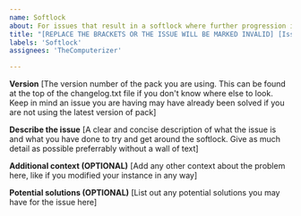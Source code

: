 ```yaml
---
name: Softlock
about: For issues that result in a softlock where further progression is impossible without cheats
title: "[REPLACE THE BRACKETS OR THE ISSUE WILL BE MARKED INVALID] [Issue Title]"
labels: 'Softlock'
assignees: 'TheComputerizer'

---
```


**Version**
[The version number of the pack you are using. This can be found at the top of the changelog.txt file if you don't know where else to look. Keep in mind an issue you are having may have already been solved if you are not using the latest version of pack]

**Describe the issue**
[A clear and concise description of what the issue is and what you have done to try and get around the softlock. Give as much detail as possible preferrably without a wall of text]

**Additional context (OPTIONAL)**
[Add any other context about the problem here, like if you modified your instance in any way]

**Potential solutions (OPTIONAL)**
[List out any potential solutions you may have for the issue here]